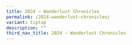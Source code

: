 ```yaml
---
title: 2024 – Wanderlust Chronicles
permalink: /2024-wanderlust-chronicles/
variant: tiptap
description: ""
third_nav_title: 2024 – Wanderlust Chronicles
---
```

